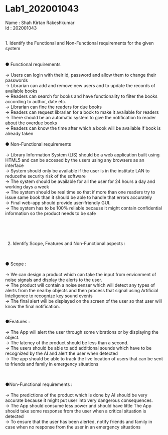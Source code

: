 # Lab1_202001043


Name : Shah Kirtan Rakeshkumar<br />
Id   : 202001043

<br />
1. Identify the Functional and Non-Functional requirements for the given system
<br /><br /><br />
● Functional requirements
<br /><br />
-> Users can login with their id, password and allow them to change their passwords<br />
-> Librarian can add and remove new users and to update the records of available books<br />
-> Readers can search for books and have functionality to filter the books according to author, date etc.<br />
-> Librarian can fine the readers for due books <br />
-> Readers can request librarian for a book to make it available for readers<br />
-> There should be an automatic system to give the notification to reader about the overdue books <br />
-> Readers can know the time after which a book will be available if book is already taken<br />
<br />
● Non-Functional requirements 
<br /><br />
-> Library Information System (LIS) should be a web application built using HTML5 and can be accesed by the users using any browsers as an interface<br />
-> System should only be available if the user is in the institute LAN to reducethe security risk of the software<br />
-> The system should be available for all the user for 24 hours a day and working days a week<br />
-> The system should be real time so that if more than one readers try to issue same book than it should be able to handle that errors accurately<br />
-> Final web-app should provide user-friendly GUI.<br />
-> The system has to be 100% reliable because it might contain confidential information so the product needs to be safe<br />

<br /><br /><br />

2. Identify Scope, Features and Non-Functional aspects :
<br /><br /><br />

● Scope :
<br /><br />
-> We can design a product which can take the input from envionment of noise signals and display the alerts to the user.<br />
-> The product will contain a noise senser which will detect any types of alerts from the nearby objects and then process that signal using Artificial Inteligence to recognize key sound events<br />
-> The final alert will be displayed on the screen of the user so that user will know the final notification.<br />

<br />
●Features :
<br /><br />
-> The App will alert the user through some vibrations or by displaying the object. <br />
-> The latency of the product should be less than a second.<br />
-> The users should be able to add additional sounds which have to be recognized by the AI and alert the user when detected<br />
-> The app should be able to track the live location of users that can be sent to friends and family in emergency situations<br />

<br /><br />
●Non-Functional requirements :
<br /><br />
-> The predictions of the product which is done by AI should be very accurate because it might put user into very dangerous consequences.<br />
-> The App should consume less power and should have little The App should take some response from the user when a critical situation is detected<br />
-> To ensure that the user has been alerted, notify friends and family in case when no response from the user in an emergency situations<br />

